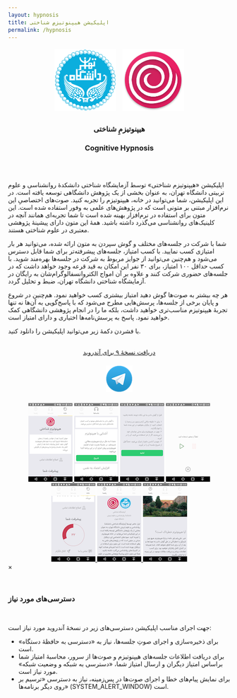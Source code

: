 ```yaml
---
layout: hypnosis
title: اپلیکیشن هیپنوتیزمِ شناختی
permalink: /hypnosis
---
```


<section style="text-align:center">
  <div style="text-align:center;display:block">
    <img src="/img/ut_logo.png" style="display:inline-block;margin:5px;width:140px;height:auto" />
    <img src="/img/hypnosis_logo.png" style="display:inline-block;margin:5px;width:140px;height:auto" />
  </div>
  <h3 style="direction:rtl">
  هیپنوتیزمِ شناختی
  </h3>
  <h3 style="direction:ltr">
  Cognitive Hypnosis
  </h3>

</section>

<br />
<br />

اپلیکیشن «هیپنوتیزم شناختی» توسط آزمایشگاه شناختی دانشکدهٔ روانشناسی و علوم تربیتی دانشگاه تهران، به عنوان بخشی از یک پژوهش دانشگاهی توسعه یافته است. در این اپلیکیشن، شما می‌توانید در خانه، هیپنوتیزم را تجربه کنید. صوت‌های اختصاصیِ این نرم‌افزار مبتنی بر متونی است که در پژوهش‌های علمی به وفور استفاده شده است. این متون برای استفاده در نرم‌افزار بهینه شده است تا شما تجربه‌ای همانند آنچه در کلینیک‌های روانشناسی می‌گذرد داشته باشید. همهٔ این متون دارای پیشینهٔ پژوهشی معتبری در علوم شناختی هستند.

شما با شرکت در جلسه‌های مختلف و گوش سپردن به متون ارائه شده، می‌توانید هر بار امتیازی کسب نمایید. با کسب امتیاز، جلسه‌های پیشرفته‌تر برای شما قابل دسترس می‌شود و هم‌چنین می‌توانید از جوایز مربوط به شرکت در جلسه‌ها بهره‌مند شوید. با کسب حداقل ۱۰۰ امتیاز، برای ۳۰ نفر این امکان به قید قرعه وجود خواهد داشت که در جلسه‌های حضوری شرکت کنند و علاوه بر آن امواج الکتروانسفالوگرام‌شان به رایگان در آزمایشگاه شناختی دانشگاه تهران، ضبط و تحلیل گردد.

هر چه بیشتر به صوت‌ها گوش دهید امتیاز بیشتری کسب خواهید نمود. هم‌چنین در شروع و پایان برخی از جلسه‌ها، پرسش‌هایی مطرح می‌شود که با پاسخ‌گویی به آن‌ها نه تنها تجربهٔ هیپنوتیزم مناسب‌تری خواهید داشت، بلکه ما را در انجام پژوهشی دانشگاهی کمک خواهید نمود. پاسخ به پرسش‌نامه‌ها اختیاری و دارای امتیاز است.

با فشردن دکمهٔ زیر می‌توانید اپلیکیشن را دانلود کنید.
<br />
<br />
<section style="text-align:center">
<a href="https://github.com/morteza/cog.onto.ir/releases/download/v9/hypnosis_v9.apk" class="button" style="direction:rtl">
دریافت نسخهٔ ۹ برای آندروید
</a>
</section>

<br />
<section style="text-align:center">
  <a href="https://t.me/CognitiveHypnosis" style="direction:rtl;text-align:center;display:block">
  <img src="/img/telegram_logo.png" style="display:inline-block;margin:5px;width:60px;height:auto">
  </a>
</section>

<br />

<section class="gallery">
  <div style="text-align:center;display:block" id="links">
    <a href="/img/hypnosis/1.png">
      <img src="/img/hypnosis/t1.png">
    </a>
    <a href="/img/hypnosis/2.png">
      <img src="/img/hypnosis/t2.png">
    </a>
    <a href="/img/hypnosis/3.png">
      <img src="/img/hypnosis/t3.png">
    </a>
    <a href="/img/hypnosis/4.png">
      <img src="/img/hypnosis/t4.png">
    </a>
    <a href="/img/hypnosis/5.png">
      <img src="/img/hypnosis/t5.png">
    </a>
    <a href="/img/hypnosis/6.png">
      <img src="/img/hypnosis/t6.png">
    </a>
    <a href="/img/hypnosis/7.png">
      <img src="/img/hypnosis/t7.png">
    </a>
  </div>

  <div id="blueimp-gallery" class="blueimp-gallery">
      <div class="slides"></div>
      <a class="close">×</a>
      <ol class="indicator"></ol>
  </div>
</section>

<br />

<section>
  <h3>دسترسی‌های مورد نیاز</h3>
  <br />
  <p>جهت اجرای مناسب اپلیکیشن دسترسی‌های زیر در نسخهٔ آندروید مورد نیاز است:</p>
  <ul>
    <li>برای ذخیره‌سازی و اجرای صوتِ جلسه‌ها، نیاز به «دسترسی به حافظهٔ دستگاه» است.</li>
    <li>برای دریافت اطلاعات جلسه‌های هیپنوتیزم و صوت‌ها از سرور، محاسبهٔ امتیاز شما براساس امتیاز دیگران و ارسال امتیاز شما، «دسترسی به شبکه و وضعیت شبکه» مورد نیاز است.</li>
    <li>برای نمایش پیام‌های خطا و اجرای صوت‌ها در پس‌زمینه، نیاز به دسترسی «ترسیم بر روی دیگر برنامه‌ها» (SYSTEM_ALERT_WINDOW) است.</li>
  </ul>
</section>
